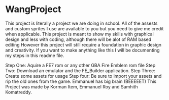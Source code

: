 # WangProject
This project is literally a project we are doing in school.
All of the assests and custom sprites I use are available to you but you need to give me credit when applicable.
This project is meant to show my skills with graphical design and less with coding, although there will be alot of RAM based editing
However this project will still require a foundation in graphic design and creativity.
If you want to make anything like this I will be documenting my steps in this readme file.

Step One: Aquire a FE7 rom or any other GBA Fire Emblem rom file
Step Two: Download an emulator and the FE_Builder application.
Step Three: Create some assets for usage
Step four: Be sure to import your assets and rip the old ones from the game.
Emmanuel has big brain (BEEEEET)
This Project was made by Korman Item, Emmanuel Roy and Samhith Komatreddy.
